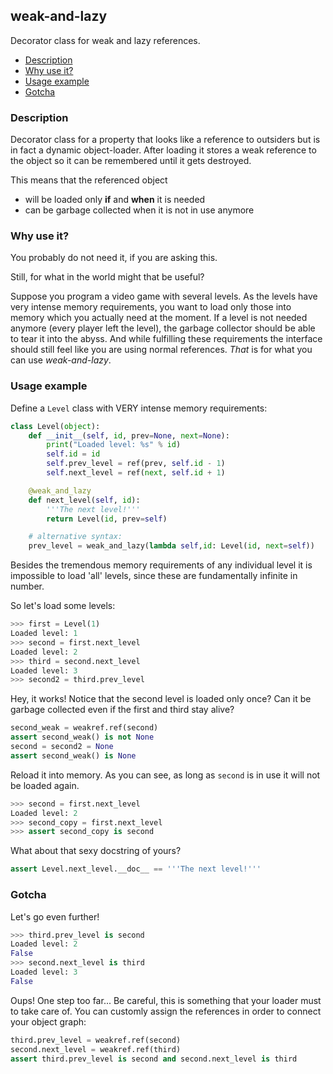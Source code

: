 ## weak-and-lazy

Decorator class for weak and lazy references.

- [Description](#description)
- [Why use it?](#why-use-it)
- [Usage example](#usage-example)
- [Gotcha](#gotcha)

### Description

Decorator  class for  a  property  that looks  like  a reference  to
outsiders but is  in fact a dynamic object-loader.  After loading it
stores a weak reference to the  object so it can be remembered until
it gets destroyed.

This means that the referenced object

 - will be loaded only **if** and **when** it is needed
 - can be garbage collected when it is not in use anymore


### Why use it?

You probably do not need it, if you are asking this.

Still, for what in the world might that be useful?

Suppose you program a video game  with several levels. As the levels
have very intense  memory requirements, you want to  load only those
into memory which you actually need at the moment. If a level is not
needed anymore (every player left  the level), the garbage collector
should be able to tear it into the abyss. And while fulfilling these
requirements  the interface  should still  feel like  you are  using
normal references. *That* is for what you can use *weak-and-lazy*.


### Usage example

Define a `Level` class with VERY intense memory requirements:

```python
class Level(object):
    def __init__(self, id, prev=None, next=None):
        print("Loaded level: %s" % id)
        self.id = id
        self.prev_level = ref(prev, self.id - 1)
        self.next_level = ref(next, self.id + 1)

    @weak_and_lazy
    def next_level(self, id):
        '''The next level!'''
        return Level(id, prev=self)

    # alternative syntax:
    prev_level = weak_and_lazy(lambda self,id: Level(id, next=self))
```

Besides the  tremendous memory requirements of  any individual level
it is impossible to load 'all' levels, since these are fundamentally
infinite in number.

So let's load some levels:

```python
>>> first = Level(1)
Loaded level: 1
>>> second = first.next_level
Loaded level: 2
>>> third = second.next_level
Loaded level: 3
>>> second2 = third.prev_level
```

Hey, it works! Notice that the second level is loaded only once? Can
it be garbage collected even if the first and third stay alive?

```python
second_weak = weakref.ref(second)
assert second_weak() is not None
second = second2 = None
assert second_weak() is None
```

Reload it into memory. As you can see, as long as `second` is in use
it will not be loaded again.

```python
>>> second = first.next_level
Loaded level: 2
>>> second_copy = first.next_level
>>> assert second_copy is second
```

What about that sexy docstring of yours?

```python
assert Level.next_level.__doc__ == '''The next level!'''
```

### Gotcha

Let's go even further!

```python
>>> third.prev_level is second
Loaded level: 2
False
>>> second.next_level is third
Loaded level: 3
False
```

Oups! One  step too far... Be  careful, this is something  that your
loader must to take care of.  You can customly assign the references
in order to connect your object graph:

```python
third.prev_level = weakref.ref(second)
second.next_level = weakref.ref(third)
assert third.prev_level is second and second.next_level is third
```
